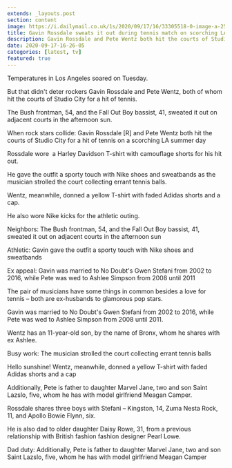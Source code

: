```yaml
---
extends: _layouts.post
section: content
image: https://i.dailymail.co.uk/1s/2020/09/17/16/33305518-0-image-a-25_1600355497223.jpg 
title: Gavin Rossdale sweats it out during tennis match on scorching LA summer day 
description: Gavin Rossdale and Pete Wentz both hit the courts of Studio City for a hit of tennis on a scorching LA summer day. 
date: 2020-09-17-16-26-05 
categories: [latest, tv] 
featured: true 
--- 
```

Temperatures in Los Angeles soared on Tuesday.

But that didn't deter rockers Gavin Rossdale and Pete Wentz, both of whom hit the courts of Studio City for a hit of tennis.

The Bush frontman, 54, and the Fall Out Boy bassist, 41, sweated it out on adjacent courts in the afternoon sun. 

When rock stars collide: Gavin Rossdale [R] and Pete Wentz both hit the courts of Studio City for a hit of tennis on a scorching LA summer day

Rossdale wore  a Harley Davidson T-shirt with camouflage shorts for his hit out. 

He gave the outfit a sporty touch with Nike shoes and sweatbands as the musician strolled the court collecting errant tennis balls.

Wentz, meanwhile, donned a yellow T-shirt with faded Adidas shorts and a cap.

He also wore Nike kicks for the athletic outing. 

Neighbors: The Bush frontman, 54, and the Fall Out Boy bassist, 41, sweated it out on adjacent courts in the afternoon sun

Athletic: Gavin gave the outfit a sporty touch with Nike shoes and sweatbands

Ex appeal: Gavin was married to No Doubt's Gwen Stefani from 2002 to 2016, while Pete was wed to Ashlee Simpson from 2008 until 2011

The pair of musicians have some things in common besides a love for tennis – both are ex-husbands to glamorous pop stars.

Gavin was married to No Doubt's Gwen Stefani from 2002 to 2016, while Pete was wed to Ashlee Simpson from 2008 until 2011. 

Wentz has an 11-year-old son, by the name of Bronx, whom he shares with ex Ashlee. 

Busy work: The musician strolled the court collecting errant tennis balls

Hello sunshine! Wentz, meanwhile, donned a yellow T-shirt with faded Adidas shorts and a cap

Additionally, Pete is father to daughter Marvel Jane, two and son Saint Lazslo, five, whom he has with model girlfriend Meagan Camper. 

Rossdale shares three boys with Stefani – Kingston, 14, Zuma Nesta Rock, 11, and Apollo Bowie Flynn, six. 

He is also dad to older daughter Daisy Rowe, 31, from a previous relationship with British fashion fashion designer Pearl Lowe.  

Dad duty: Additionally, Pete is father to daughter Marvel Jane, two and son Saint Lazslo, five, whom he has with model girlfriend Meagan Camper

